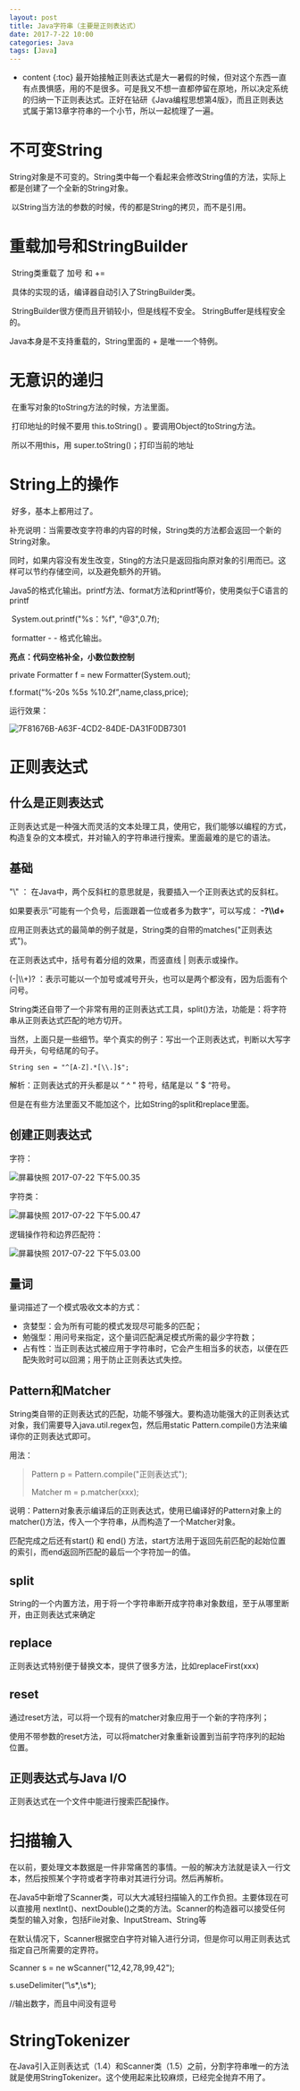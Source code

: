 ```yaml
---
layout: post
title: Java字符串（主要是正则表达式）
date: 2017-7-22 10:00
categories: Java
tags: [Java]
---
```


* content
{:toc}
最开始接触正则表达式是大一暑假的时候，但对这个东西一直有点畏惧感，用的不是很多。可是我又不想一直都停留在原地，所以决定系统的归纳一下正则表达式。正好在钻研《Java编程思想第4版》，而且正则表达式属于第13章字符串的一个小节，所以一起梳理了一遍。

# 不可变String

​    String对象是不可变的。String类中每一个看起来会修改String值的方法，实际上都是创建了一个全新的String对象。

​    以String当方法的参数的时候，传的都是String的拷贝，而不是引用。

# 重载加号和StringBuilder

​    String类重载了 加号 和 +=

​     具体的实现的话，编译器自动引入了StringBuilder类。

​    StringBuilder很方便而且开销较小，但是线程不安全。 StringBuffer是线程安全的。

   Java本身是不支持重载的，String里面的 + 是唯一一个特例。

# 无意识的递归

​    在重写对象的toString方法的时候，方法里面。

​    打印地址的时候不要用 this.toString() 。要调用Object的toString方法。

​    所以不用this，用 super.toString()；打印当前的地址

# String上的操作

​    好多，基本上都用过了。

​    补充说明：当需要改变字符串的内容的时候，String类的方法都会返回一个新的String对象。

同时，如果内容没有发生改变，Sting的方法只是返回指向原对象的引用而已。这样可以节约存储空间，以及避免额外的开销。

Java5的格式化输出。printf方法、format方法和printf等价，使用类似于C语言的printf

​        System.out.printf("%s：%f", "@3",0.7f);

​    formatter - - 格式化输出。

**亮点：代码空格补全，小数位数控制**

private Formatter f = new Formatter(System.out);

f.format(“%-20s %5s %10.2f”,name,class,price);

运行效果：

![7F81676B-A63F-4CD2-84DE-DA31F0DB7301](https://ws2.sinaimg.cn/large/006tKfTcly1fhsua060svj30d9043wel.jpg)

# 正则表达式

## 什么是正则表达式

正则表达式是一种强大而灵活的文本处理工具，使用它，我们能够以编程的方式，构造复杂的文本模式，并对输入的字符串进行搜索。里面最难的是它的语法。

## 基础

"\\\" ： 在Java中，两个反斜杠的意思就是，我要插入一个正则表达式的反斜杠。

如果要表示”可能有一个负号，后面跟着一位或者多为数字“，可以写成： **-?\\\d+**

应用正则表达式的最简单的例子就是，String类的自带的matches("正则表达式")。

在正则表达式中，括号有着分组的效果，而竖直线 | 则表示或操作。

(-|\\\\+)?   ：表示可能以一个加号或减号开头，也可以是两个都没有，因为后面有个问号。

String类还自带了一个非常有用的正则表达式工具，split()方法，功能是：将字符串从正则表达式匹配的地方切开。

当然，上面只是一些细节。举个真实的例子：写出一个正则表达式，判断以大写字母开头，句号结尾的句子。

``String sen = "^[A-Z].*[\\.]$";``

解析：正则表达式的开头都是以 “ ^ " 符号，结尾是以 ” $ “符号。

但是在有些方法里面又不能加这个，比如String的split和replace里面。

## 创建正则表达式

字符：

![屏幕快照 2017-07-22 下午5.00.35](https://ws3.sinaimg.cn/large/006tKfTcly1fhsrqkgq37j30ql09fgmb.jpg)

字符类：

![屏幕快照 2017-07-22 下午5.00.47](https://ws1.sinaimg.cn/large/006tKfTcly1fhsrqrxtouj30rg0cjabl.jpg)

逻辑操作符和边界匹配符：

![屏幕快照 2017-07-22 下午5.03.00](https://ws3.sinaimg.cn/large/006tKfTcly1fhsrscoyp2j30un09yjst.jpg)

## 量词

量词描述了一个模式吸收文本的方式：

- 贪婪型：会为所有可能的模式发现尽可能多的匹配；
- 勉强型：用问号来指定，这个量词匹配满足模式所需的最少字符数；
- 占有性：当正则表达式被应用于字符串时，它会产生相当多的状态，以便在匹配失败时可以回溯；用于防止正则表达式失控。

## Pattern和Matcher

​	String类自带的正则表达式的匹配，功能不够强大。要构造功能强大的正则表达式对象，我们需要导入java.util.regex包，然后用static Pattern.compile()方法来编译你的正则表达式即可。

用法：

> Pattern p = Pattern.compile("正则表达式");
>
> Matcher m = p.matcher(xxx);

说明：Pattern对象表示编译后的正则表达式，使用已编译好的Pattern对象上的matcher()方法，传入一个字符串，从而构造了一个Matcher对象。

匹配完成之后还有start() 和 end() 方法，start方法用于返回先前匹配的起始位置的索引，而end返回所匹配的最后一个字符加一的值。

## split

String的一个内置方法，用于将一个字符串断开成字符串对象数组，至于从哪里断开，由正则表达式来确定

## replace

正则表达式特别便于替换文本，提供了很多方法，比如replaceFirst(xxx)

## reset

通过reset方法，可以将一个现有的matcher对象应用于一个新的字符序列；

使用不带参数的reset方法，可以将matcher对象重新设置到当前字符序列的起始位置。

## 正则表达式与Java I/O

正则表达式在一个文件中能进行搜索匹配操作。

# 扫描输入

​    在以前，要处理文本数据是一件非常痛苦的事情。一般的解决方法就是读入一行文本，然后按照某个字符或者字符串对其进行分词。然后再解析。

​    在Java5中新增了Scanner类，可以大大减轻扫描输入的工作负担。主要体现在可以直接用 nextInt()、nextDouble()之类的方法。Scanner的构造器可以接受任何类型的输入对象，包括File对象、InputStream、String等

​    在默认情况下，Scanner根据空白字符对输入进行分词，但是你可以用正则表达式指定自己所需要的定界符。

Scanner s = ne wScanner("12,42,78,99,42");

s.useDelimiter(“\\s*,\\s*);

//输出数字，而且中间没有逗号

# StringTokenizer

​	在Java引入正则表达式（1.4）和Scanner类（1.5）之前，分割字符串唯一的方法就是使用StringTokenizer。这个使用起来比较麻烦，已经完全抛弃不用了。